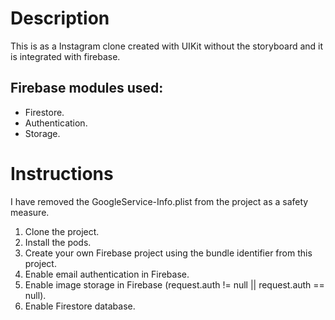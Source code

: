 # Description

This is as a Instagram clone created with UIKit without the storyboard and it is integrated with firebase.

## Firebase modules used:

- Firestore.
- Authentication.
- Storage.

# Instructions

I have removed the GoogleService-Info.plist from the project as a safety measure.

1. Clone the project.
2. Install the pods.
3. Create your own Firebase project using the bundle identifier from this project.
4. Enable email authentication in Firebase.
5. Enable image storage in Firebase (request.auth != null || request.auth == null).
6. Enable Firestore database.
